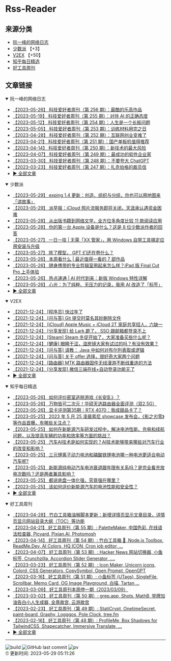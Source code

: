 # Rss-Reader

## 来源分类

* [阮一峰的网络日志](#阮一峰的网络日志)
* [少数派](#少数派) 【+3】
* [V2EX](#V2EX) 【+50】
* [知乎每日精选](#知乎每日精选)
* [好工具周刊](#好工具周刊)

## 文章链接

<details open>
    <summary id="阮一峰的网络日志">
     阮一峰的网络日志
    </summary>


* [【2023-05-26】 科技爱好者周刊（第 256 期）：最酷的乐高作品](http://www.ruanyifeng.com/blog/2023/05/weekly-issue-256.html)
* [【2023-05-19】 科技爱好者周刊（第 255 期）：对待 AI 的正确态度](http://www.ruanyifeng.com/blog/2023/05/weekly-issue-255.html)
* [【2023-05-12】 科技爱好者周刊（第 254 期）：人生是一个长板问题](http://www.ruanyifeng.com/blog/2023/05/weekly-issue-254.html)
* [【2023-05-05】 科技爱好者周刊（第 253 期）：训练材料用完之日](http://www.ruanyifeng.com/blog/2023/05/weekly-issue-253.html)
* [【2023-04-28】 科技爱好者周刊（第 252 期）：互联网创业变难了](http://www.ruanyifeng.com/blog/2023/04/weekly-issue-252.html)
* [【2023-04-21】 科技爱好者周刊（第 251 期）：国产单板机值得推荐](http://www.ruanyifeng.com/blog/2023/04/weekly-issue-251.html)
* [【2023-04-14】 科技爱好者周刊（第 250 期）：新技术的最大风险](http://www.ruanyifeng.com/blog/2023/04/weekly-issue-250.html)
* [【2023-04-07】 科技爱好者周刊（第 249 期）：最成功的软件企业家](http://www.ruanyifeng.com/blog/2023/04/weekly-issue-249.html)
* [【2023-03-30】 科技爱好者周刊（第 248 期）：不要夸大 ChatGPT](http://www.ruanyifeng.com/blog/2023/03/weekly-issue-248.html)
* [【2023-03-23】 科技爱好者周刊（第 247 期）：扎克伯格的裁员信](http://www.ruanyifeng.com/blog/2023/03/weekly-issue-247.html)
* [:arrow_forward: 全部文章](data/阮一峰的网络日志.md)
</details>

<details open>
    <summary id="少数派">
     少数派
    </summary>


* [【2023-05-29】 exping 1.4 更新：创造、组织与分组，你也可以用地图来「讲故事」](https://sspai.com/post/79902)
* [【2023-05-29】 派早报：iCloud 照片流服务即将关闭，天涯承认遇资金困难](https://sspai.com/post/80044)
* [【2023-05-28】 从出版书籍到网络文学，全方位多角度比较 11 款阅读应用](https://sspai.com/prime/story/zh-reading-apps-compared)
* [【2023-05-28】 你的第一台 Apple 设备是什么？这是 8 位少数派作者的回答](https://sspai.com/post/80017)
* [【2023-05-27】 一日一技 | 无需「XX 管家」，用 Windows 自带工具搞定应用安装与升级](https://sspai.com/post/80027)
* [【2023-05-27】 除了模型， GPT 们还在卷什么？](https://sspai.com/post/79985)
* [【2023-05-26】 本周看什么 | 最近值得一看的 7 部作品](https://sspai.com/post/80020)
* [【2023-05-26】 随身携带的专业剪辑室用起来怎么样？iPad 版 Final Cut Pro 上手体验](https://sspai.com/post/80013)
* [【2023-05-26】 热点速通 | AI 时代到来：新版 Windows 特性详解](https://sspai.com/post/80004)
* [【2023-05-26】 心光：为了纯粹、无压力的记录，我用 AI 改造了「标签」](https://sspai.com/post/79927)
* [:arrow_forward: 全部文章](data/少数派.md)
</details>

<details open>
    <summary id="V2EX">
     V2EX
    </summary>


* [【2021-12-24】 [程序员] 快过年了](https://www.v2ex.com/t/824201)
* [【2021-12-24】 [问与答] Git 提交时莫名其妙删除文件](https://www.v2ex.com/t/824200)
* [【2021-12-24】 [iCloud] Apple Music + iCloud 2T 家庭共享招人，六缺一](https://www.v2ex.com/t/824199)
* [【2021-12-24】 [分享发现] 给 Lark 跪了， SSO 跟邮箱都登录不上](https://www.v2ex.com/t/824198)
* [【2021-12-24】 [Steam] Steam 冬促开始了，大家准备买些什么呢？](https://www.v2ex.com/t/824197)
* [【2021-12-24】 [健康] 眼睛干涩，湿房镜大家有试过的吗？有没有效果？](https://www.v2ex.com/t/824196)
* [【2021-12-24】 [问与答] 请教： Java 中如何对布尔列表取或逻辑](https://www.v2ex.com/t/824194)
* [【2021-12-24】 [问与答] 关于 offer 选择，很好奇大家两个问题](https://www.v2ex.com/t/824192)
* [【2021-12-24】 [路由器] MTK 路由器固件无线漫游不断线重连的方法](https://www.v2ex.com/t/824191)
* [【2021-12-24】 [分享发现] 微信三端在线+自动登录功能无了](https://www.v2ex.com/t/824190)
* [:arrow_forward: 全部文章](data/V2EX.md)
</details>

<details open>
    <summary id="知乎每日精选">
     知乎每日精选
    </summary>


* [【2023-05-26】 如何评价密室逃脱游戏《长安乱》？](http://www.zhihu.com/question/563950552/answer/3045961312?utm_campaign=rss&utm_medium=rss&utm_source=rss&utm_content=title)
* [【2023-05-26】 万物皆可二次元！华硕天选路由器全面评测（双2.5G）](http://zhuanlan.zhihu.com/p/632237566?utm_campaign=rss&utm_medium=rss&utm_source=rss&utm_content=title)
* [【2023-05-26】 显卡评测第35期｜RTX 4070：我成甜品卡了？](http://zhuanlan.zhihu.com/p/632365502?utm_campaign=rss&utm_medium=rss&utm_source=rss&utm_content=title)
* [【2023-05-25】 2023 年 5 月 25 凌晨索尼 showcase 发布会，《影之刃零》等作品首曝，有哪些关注点？](http://www.zhihu.com/question/602905025/answer/3043753796?utm_campaign=rss&utm_medium=rss&utm_source=rss&utm_content=title)
* [【2023-05-25】 如何在新能源汽车研发过程中，解决电池性能、充电和续航问题，以及提高车辆的功率和效率等方面的挑战？](http://www.zhihu.com/question/598835713/answer/3028242465?utm_campaign=rss&utm_medium=rss&utm_source=rss&utm_content=title)
* [【2023-05-25】 汽车AI技术是如何实现的？AI技术能够带来哪些对汽车行业的改变和影响？](http://www.zhihu.com/question/598871383/answer/3039310719?utm_campaign=rss&utm_medium=rss&utm_source=rss&utm_content=title)
* [【2023-05-25】 三元锂离子动力电池和磷酸铁锂电池哪一种电池更适合电动汽车呢?](http://www.zhihu.com/question/598995070/answer/3026937653?utm_campaign=rss&utm_medium=rss&utm_source=rss&utm_content=title)
* [【2023-05-25】 新能源纯电动汽车电池衰退跟年限有关系吗？是完全看充放电次数吗？还是两者兼具影响？](http://www.zhihu.com/question/510597598/answer/3014891730?utm_campaign=rss&utm_medium=rss&utm_source=rss&utm_content=title)
* [【2023-05-25】 都说底盘一体化强，究竟强在哪里？](http://www.zhihu.com/question/598596583/answer/3010905517?utm_campaign=rss&utm_medium=rss&utm_source=rss&utm_content=title)
* [【2023-05-25】 该如何评价新能源汽车的电池性能和安全性？](http://www.zhihu.com/question/53163627/answer/3008459139?utm_campaign=rss&utm_medium=rss&utm_source=rss&utm_content=title)
* [:arrow_forward: 全部文章](data/知乎每日精选.md)
</details>

<details open>
    <summary id="好工具周刊">
     好工具周刊
    </summary>


* [【2023-04-28】 竹白工具箱油猴脚本更新：新增详情页显示文章目录，详情页显示网站目录大纲（TOC）等功能](https://bestxtools.zhubai.love/posts/2263527393547292672)
* [【2023-04-21】 好工具周刊（第 55 期）: PaletteMaker, 中国色彩, 在线语法检查器, Picyard, Pixian.AI, Photomosh](https://bestxtools.zhubai.love/posts/2260993907208835072)
* [【2023-04-14】 好工具周刊（第 54 期）: 竹白工具箱 🧰, Node.js Toolbox, ReadMe.Dev, AI Colors, HQ ICON, Cron job editor, ...](https://bestxtools.zhubai.love/posts/2258541502231805952)
* [【2023-04-07】 好工具周刊（第 53 期）: Hacker News 网站切换器, 小鱼标签, Crunchzilla, Accordion Slider Generator, ....](https://bestxtools.zhubai.love/posts/2255931383602020352)
* [【2023-03-23】 好工具周刊（第 52 期）: Icon Maker, Unicorn icons, Colord, CSS Generators, CopySymbol, Open Prompt, OpenGPT](https://bestxtools.zhubai.love/posts/2250649351762280448)
* [【2023-03-16】 好工具周刊（第 51 期）: 小鱼标签 (UTags), SingleFile, Scrollbar, Memo Card, OG Image Playground, 白描, Tartan ...](https://bestxtools.zhubai.love/posts/2248101999973670912)
* [【2023-03-09】 好工具周刊本周停一期（2023/03/09）](https://bestxtools.zhubai.love/posts/2245516916011892736)
* [【2023-03-02】 好工具周刊（第 50 期）: grep.app, Shots, MathB, 举牌加油告白小人生成器, 全景故宫, 云游故宫](https://bestxtools.zhubai.love/posts/2243018555094687744)
* [【2023-02-23】 好工具周刊（第 49 期）: StatiCrypt, OnetimeSecret, paint-board, Graphy, Logggos, Pole Clock, tree.fm](https://bestxtools.zhubai.love/posts/2240480765706440704)
* [【2023-02-16】 好工具周刊（第 48 期）: ProfileMe, Box Shadows for TailwindCSS, Shapecatcher, Immersive Translate, ...](https://bestxtools.zhubai.love/posts/2237946902123864064)
* [:arrow_forward: 全部文章](data/好工具周刊.md)
</details>


---

![build](https://github.com/LikaiLee/rss-reader/workflows/rss%20reader/badge.svg)
![GitHub last commit](https://img.shields.io/github/last-commit/likailee/rss-reader)
![pv](https://pageview.vercel.app/?github_user=likailee) <br>
:alarm_clock: 更新时间: 2023-05-29 05:11:26